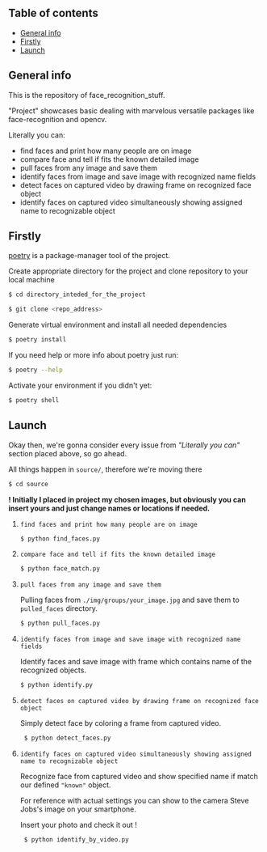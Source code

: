 ## Table of contents
* [General info](#general-info)
* [Firstly](#firstly)
* [Launch](#launch)


## General info
This is the repository of face_recognition_stuff.

"Project" showcases basic dealing with marvelous versatile packages like face-recognition and opencv.

Literally you can:
- find faces and print how many people are on image
- compare face and tell if fits the known detailed image  
- pull faces from any image and save them
- identify faces from image and save image with recognized name fields
- detect faces on captured video by drawing frame on recognized face object
- identify faces on captured video simultaneously showing assigned name to recognizable object

## Firstly
[poetry](https://python-poetry.org) is a package-manager tool of the project.

Create appropriate directory for the project and clone repository to your local machine

```bash
$ cd directory_inteded_for_the_project

$ git clone <repo_address>
```

Generate virtual environment and install all needed dependencies

```bash
$ poetry install
```

If you need help or more info about poetry just run:

```bash
$ poetry --help
```

Activate your environment if you didn't yet:

```bash
$ poetry shell
```

## Launch
Okay then, we're gonna consider every issue from _"Literally you can"_  section placed above, so go ahead.

All things happen in `source/`, therefore we're moving there

```bash
$ cd source
```

**! Initially I placed in project my chosen images,
but obviously you can insert yours and just change names or locations if needed.**

1) `find faces and print how many people are on image`

    ```bash
    $ python find_faces.py
    ```

2) `compare face and tell if fits the known detailed image`

    ```bash
    $ python face_match.py
    ```

3) `pull faces from any image and save them`

    Pulling faces from `./img/groups/your_image.jpg` and save them to `pulled_faces` directory.

    ```bash
    $ python pull_faces.py
    ```

4) `identify faces from image and save image with recognized name fields`

    Identify faces and save image with frame which contains name of the recognized objects.

    ```bash
    $ python identify.py
    ```

5) `detect faces on captured video by drawing frame on recognized face object`

    Simply detect face by coloring a frame from captured video.

   ```bash
    $ python detect_faces.py
   ```

6) `identify faces on captured video simultaneously showing assigned name to recognizable object`

    Recognize face from captured video and show specified name if match our defined `"known"` object.
   
    For reference with actual settings you can show to the camera Steve Jobs's image on your smartphone.
   
    Insert your photo and check it out !

   ```bash
    $ python identify_by_video.py
   ```
   

